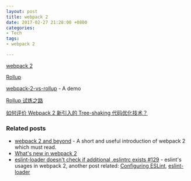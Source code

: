 ```yaml
---
layout: post
title: webpack 2
date: 2017-02-27 21:28:00 +0800
categories:
- Tech
tags:
- webpack 2

---
```


[webpack 2](https://webpack.js.org/)

[Rollup](http://rollupjs.org/)

[webpack-2-vs-rollup](https://github.com/raphamorim/webpack-2-vs-rollup) - A demo

[Rollup 试炼之路](https://segmentfault.com/a/1190000004331382)

[如何评价 Webpack 2 新引入的 Tree-shaking 代码优化技术？](https://www.zhihu.com/question/41922432)

### Related posts

- [webpack 2 and beyond](https://medium.com/webpack/webpack-2-and-beyond-40520af9067f#.z46x4n19m) - A short and useful introduction of webpack 2 which must read.
- [What's new in webpack 2](https://gist.github.com/sokra/27b24881210b56bbaff7#resolving-options)
- [eslint-loader doesn't check if additional .eslintrc exists #129](https://github.com/MoOx/eslint-loader/issues/129) - eslint's usages in webpack 2, another post related: [Configuring ESLint](http://eslint.org/docs/user-guide/configuring), [eslint-loader](https://github.com/MoOx/eslint-loader)

